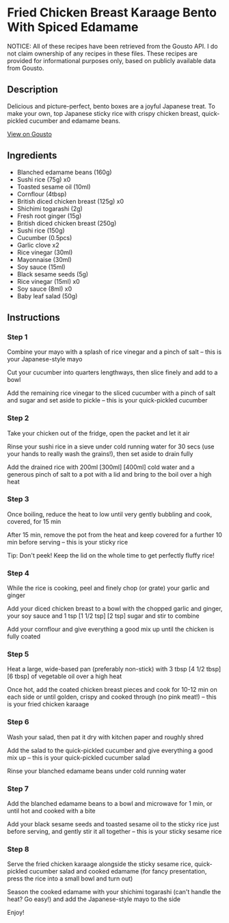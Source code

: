# Fried Chicken Breast Karaage Bento With Spiced Edamame

NOTICE: All of these recipes have been retrieved from the Gousto API. I do not claim ownership of any recipes in these files. These recipes are provided for informational purposes only, based on publicly available data from Gousto.

## Description

Delicious and picture-perfect, bento boxes are a joyful Japanese treat. To make your own, top Japanese sticky rice with crispy chicken breast, quick-pickled cucumber and edamame beans.

[View on Gousto](https://www.gousto.co.uk/recipes/cookbook/fried-chicken-breast-karaage-bento-with-spiced-edamame)

## Ingredients

- Blanched edamame beans (160g)
- Sushi rice (75g) x0
- Toasted sesame oil (10ml)
- Cornflour (4tbsp)
- British diced chicken breast (125g) x0
- Shichimi togarashi (2g)
- Fresh root ginger (15g)
- British diced chicken breast (250g)
- Sushi rice (150g)
- Cucumber (0.5pcs)
- Garlic clove x2
- Rice vinegar (30ml)
- Mayonnaise (30ml)
- Soy sauce (15ml)
- Black sesame seeds (5g)
- Rice vinegar (15ml) x0
- Soy sauce (8ml) x0
- Baby leaf salad (50g)

## Instructions


### Step 1

Combine your mayo with a splash of rice vinegar and a pinch of salt – this is your Japanese-style mayo

Cut your cucumber into quarters lengthways, then slice finely and add to a bowl

Add the remaining rice vinegar to the sliced cucumber with a pinch of salt and sugar and set aside to pickle – this is your quick-pickled cucumber


### Step 2

Take your chicken out of the fridge, open the packet and let it air

Rinse your sushi rice in a sieve under cold running water for 30 secs (use your hands to really wash the grains!), then set aside to drain fully

Add the drained rice with 200ml <span class="text-purple">[300ml]</span><span class="text-danger"> [400ml]</span> cold water and a generous pinch of salt to a pot with a lid and bring to the boil over a high heat


### Step 3

Once boiling, reduce the heat to low until very gently bubbling and cook, covered, for 15 min

After 15 min, remove the pot from the heat and keep covered for a further 10 min before serving – this is your sticky rice

Tip: Don't peek! Keep the lid on the whole time to get perfectly fluffy rice!


### Step 4

While the rice is cooking, peel and finely chop (or grate) your garlic and ginger

Add your diced chicken breast to a bowl with the chopped garlic and ginger, your soy sauce and 1 tsp <span class="text-purple">[1 1/2 tsp]</span><span class="text-danger"> [2 tsp]</span> sugar and stir to combine

Add your cornflour and give everything a good mix up until the chicken is fully coated


### Step 5

Heat a large, wide-based pan (preferably non-stick) with 3 tbsp <span class="text-purple">[4 1/2 tbsp] </span><span class="text-danger">[6 tbsp]</span> of vegetable oil over a high heat

Once hot, add the coated chicken breast pieces and cook for 10-12 min on each side or until golden, crispy and cooked through (no pink meat!) – this is your fried chicken karaage


### Step 6

Wash your salad, then pat it dry with kitchen paper and roughly shred

Add the salad to the quick-pickled cucumber and give everything a good mix up – this is your quick-pickled cucumber salad

Rinse your blanched edamame beans under cold running water


### Step 7

Add the blanched edamame beans to a bowl and microwave for 1 min, or until hot and cooked with a bite

Add your black sesame seeds and toasted sesame oil to the sticky rice just before serving, and gently stir it all together – this is your sticky sesame rice

### Step 8

Serve the fried chicken karaage alongside the sticky sesame rice, quick-pickled cucumber salad and cooked edamame (for fancy presentation, press the rice into a small bowl and turn out)

Season the cooked edamame with your shichimi togarashi (can't handle the heat? Go easy!) and add the Japanese-style mayo to the side

Enjoy!

